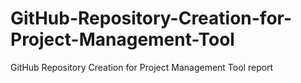 # GitHub-Repository-Creation-for-Project-Management-Tool
GitHub Repository Creation for Project Management Tool report 
